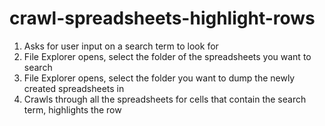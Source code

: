 # crawl-spreadsheets-highlight-rows

1. Asks for user input on a search term to look for
2. File Explorer opens, select the folder of the spreadsheets you want to search
3. File Explorer opens, select the folder you want to dump the newly created spreadsheets in
4. Crawls through all the spreadsheets for cells that contain the search term, highlights the row
